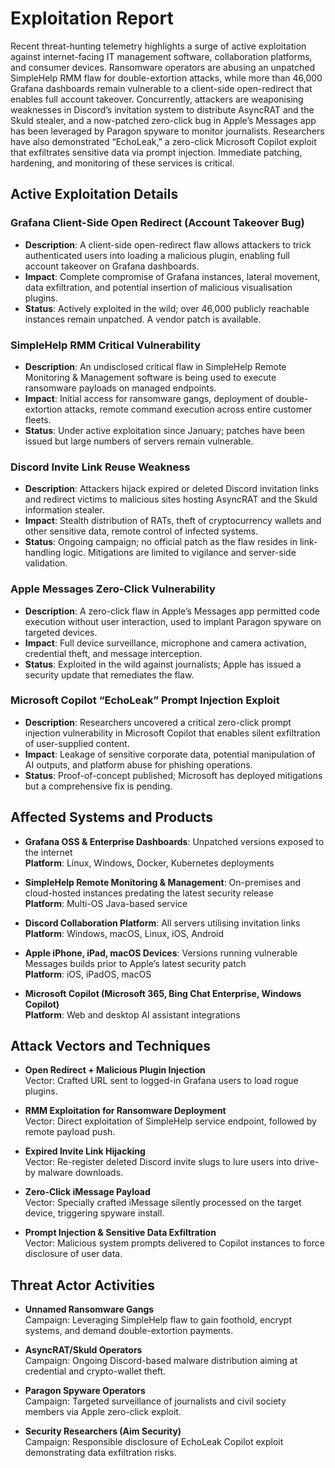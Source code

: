 # Exploitation Report

Recent threat-hunting telemetry highlights a surge of active exploitation against internet-facing IT management software, collaboration platforms, and consumer devices. Ransomware operators are abusing an unpatched SimpleHelp RMM flaw for double-extortion attacks, while more than 46,000 Grafana dashboards remain vulnerable to a client-side open-redirect that enables full account takeover. Concurrently, attackers are weaponising weaknesses in Discord’s invitation system to distribute AsyncRAT and the Skuld stealer, and a now-patched zero-click bug in Apple’s Messages app has been leveraged by Paragon spyware to monitor journalists. Researchers have also demonstrated “EchoLeak,” a zero-click Microsoft Copilot exploit that exfiltrates sensitive data via prompt injection. Immediate patching, hardening, and monitoring of these services is critical.

## Active Exploitation Details

### Grafana Client-Side Open Redirect (Account Takeover Bug)
- **Description**: A client-side open-redirect flaw allows attackers to trick authenticated users into loading a malicious plugin, enabling full account takeover on Grafana dashboards.
- **Impact**: Complete compromise of Grafana instances, lateral movement, data exfiltration, and potential insertion of malicious visualisation plugins.
- **Status**: Actively exploited in the wild; over 46,000 publicly reachable instances remain unpatched. A vendor patch is available.
  
### SimpleHelp RMM Critical Vulnerability
- **Description**: An undisclosed critical flaw in SimpleHelp Remote Monitoring & Management software is being used to execute ransomware payloads on managed endpoints.
- **Impact**: Initial access for ransomware gangs, deployment of double-extortion attacks, remote command execution across entire customer fleets.
- **Status**: Under active exploitation since January; patches have been issued but large numbers of servers remain vulnerable.
  
### Discord Invite Link Reuse Weakness
- **Description**: Attackers hijack expired or deleted Discord invitation links and redirect victims to malicious sites hosting AsyncRAT and the Skuld information stealer.
- **Impact**: Stealth distribution of RATs, theft of cryptocurrency wallets and other sensitive data, remote control of infected systems.
- **Status**: Ongoing campaign; no official patch as the flaw resides in link-handling logic. Mitigations are limited to vigilance and server-side validation.
  
### Apple Messages Zero-Click Vulnerability
- **Description**: A zero-click flaw in Apple’s Messages app permitted code execution without user interaction, used to implant Paragon spyware on targeted devices.
- **Impact**: Full device surveillance, microphone and camera activation, credential theft, and message interception.
- **Status**: Exploited in the wild against journalists; Apple has issued a security update that remediates the flaw.
  
### Microsoft Copilot “EchoLeak” Prompt Injection Exploit
- **Description**: Researchers uncovered a critical zero-click prompt injection vulnerability in Microsoft Copilot that enables silent exfiltration of user-supplied content.
- **Impact**: Leakage of sensitive corporate data, potential manipulation of AI outputs, and platform abuse for phishing operations.
- **Status**: Proof-of-concept published; Microsoft has deployed mitigations but a comprehensive fix is pending.

## Affected Systems and Products

- **Grafana OSS & Enterprise Dashboards**: Unpatched versions exposed to the internet  
  **Platform**: Linux, Windows, Docker, Kubernetes deployments  

- **SimpleHelp Remote Monitoring & Management**: On-premises and cloud-hosted instances predating the latest security release  
  **Platform**: Multi-OS Java-based service  

- **Discord Collaboration Platform**: All servers utilising invitation links  
  **Platform**: Windows, macOS, Linux, iOS, Android  

- **Apple iPhone, iPad, macOS Devices**: Versions running vulnerable Messages builds prior to Apple’s latest security patch  
  **Platform**: iOS, iPadOS, macOS  

- **Microsoft Copilot (Microsoft 365, Bing Chat Enterprise, Windows Copilot)**  
  **Platform**: Web and desktop AI assistant integrations  

## Attack Vectors and Techniques

- **Open Redirect + Malicious Plugin Injection**  
  Vector: Crafted URL sent to logged-in Grafana users to load rogue plugins.  

- **RMM Exploitation for Ransomware Deployment**  
  Vector: Direct exploitation of SimpleHelp service endpoint, followed by remote payload push.  

- **Expired Invite Link Hijacking**  
  Vector: Re-register deleted Discord invite slugs to lure users into drive-by malware downloads.  

- **Zero-Click iMessage Payload**  
  Vector: Specially crafted iMessage silently processed on the target device, triggering spyware install.  

- **Prompt Injection & Sensitive Data Exfiltration**  
  Vector: Malicious system prompts delivered to Copilot instances to force disclosure of user data.

## Threat Actor Activities

- **Unnamed Ransomware Gangs**  
  Campaign: Leveraging SimpleHelp flaw to gain foothold, encrypt systems, and demand double-extortion payments.  

- **AsyncRAT/Skuld Operators**  
  Campaign: Ongoing Discord-based malware distribution aiming at credential and crypto-wallet theft.  

- **Paragon Spyware Operators**  
  Campaign: Targeted surveillance of journalists and civil society members via Apple zero-click exploit.  

- **Security Researchers (Aim Security)**  
  Campaign: Responsible disclosure of EchoLeak Copilot exploit demonstrating data exfiltration risks.  

